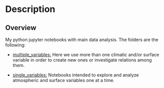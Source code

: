 # Description

## Overview

My python jupyter notebooks with main data analysis. The folders are the following:

- [multiple_variables:](./multiple_variables) Here we use more than one climatic and/or surface variable in order to create new ones or investigate relations among them. 
 
- [single_variables:](./single_variables) Notebooks intended to explore and analyze atmospheric and surface variables one at a time. 